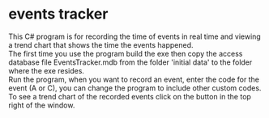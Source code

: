 # events tracker
This C# program is for recording the time of events in real time and viewing a trend chart that shows the time the events happened.  
The first time you use the program build the exe then copy the access database file EventsTracker.mdb from the folder 'initial data' to the folder where the exe resides.  
Run the program, when you want to record an event, enter the code for the event (A or C), you can change the program to include other custom codes.  
To see a trend chart of the recorded events click on the button in the top right of the window.